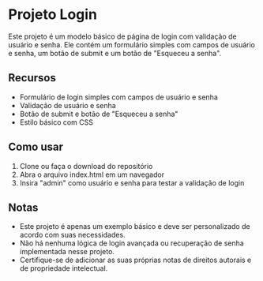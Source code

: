 <h1>Projeto Login</h1>
<p>Este projeto é um modelo básico de página de login com validação de usuário e senha. Ele contém um formulário simples com campos de usuário e senha, um botão de submit e um botão de "Esqueceu a senha".</p>
<h2>Recursos</h2>
<ul>
  <li>Formulário de login simples com campos de usuário e senha</li>
  <li>Validação de usuário e senha</li>
  <li>Botão de submit e botão de "Esqueceu a senha"</li>
  <li>Estilo básico com CSS</li>
</ul>
<h2>Como usar</h2>
<ol>
  <li>Clone ou faça o download do repositório</li>
  <li>Abra o arquivo index.html em um navegador</li>
  <li>Insira "admin" como usuário e senha para testar a validação de login</li>
</ol>
<h2>Notas</h2>
<ul>
  <li>Este projeto é apenas um exemplo básico e deve ser personalizado de acordo com suas necessidades.</li>
  <li>Não há nenhuma lógica de login avançada ou recuperação de senha implementada nesse projeto.</li>
  <li>Certifique-se de adicionar as suas próprias notas de direitos autorais e de propriedade intelectual.</li>
</ul>
